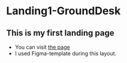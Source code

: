 # Landing1-GroundDesk

## This is my first landing page

- You can visit [the page](https://alexdubovtsev.github.io/Landing1-GroundDesk/)
- I used Figma-template during this layout.
